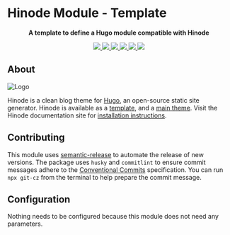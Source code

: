 # Hinode Module - Template

<!-- Tagline -->
<p align="center">
    <b>A template to define a Hugo module compatible with Hinode</b>
    <br />
</p>

<!-- Badges -->
<p align="center">
    <a href="https://gohugo.io" alt="Hugo website">
        <img src="https://img.shields.io/badge/generator-hugo-brightgreen">
    </a>
    <a href="https://gethinode.com" alt="Hinode theme">
        <img src="https://img.shields.io/badge/theme-hinode-blue">
    </a>
    <a href="https://github.com/anoduck/mod-alwaysdark/commits/main" alt="Last commit">
        <img src="https://img.shields.io/github/last-commit/anoduck/mod-alwaysdark.svg">
    </a>
    <a href="https://github.com/anoduck/mod-alwaysdark/issues" alt="Issues">
        <img src="https://img.shields.io/github/issues/anoduck/mod-alwaysdark.svg">
    </a>
    <a href="https://github.com/anoduck/mod-alwaysdark/pulls" alt="Pulls">
        <img src="https://img.shields.io/github/issues-pr-raw/anoduck/mod-alwaysdark.svg">
    </a>
    <a href="https://github.com/anoduck/mod-alwaysdark/blob/main/LICENSE" alt="License">
        <img src="https://img.shields.io/github/license/anoduck/mod-alwaysdark">
    </a>
</p>

## About

![Logo](https://raw.githubusercontent.com/gethinode/hinode/main/static/img/logo.png)

Hinode is a clean blog theme for [Hugo][hugo], an open-source static site generator. Hinode is available as a [template][repository_template], and a [main theme][repository]. <!-- This repository maintains a Hugo module to add [module][module] to a Hinode site. --> Visit the Hinode documentation site for [installation instructions][hinode_docs].

## Contributing

This module uses [semantic-release][semantic-release] to automate the release of new versions. The package uses `husky` and `commitlint` to ensure commit messages adhere to the [Conventional Commits][conventionalcommits] specification. You can run `npx git-cz` from the terminal to help prepare the commit message.

## Configuration

Nothing needs to be configured because this module does not need any parameters.

<!-- MARKDOWN LINKS -->
[hugo]: https://gohugo.io
[hinode_docs]: https://gethinode.com
<!-- [module]: https://example.com -->
[repository]: https://github.com/gethinode/hinode.git
[repository_template]: https://github.com/gethinode/template.git
[conventionalcommits]: https://www.conventionalcommits.org
[husky]: https://typicode.github.io/husky/
[semantic-release]: https://semantic-release.gitbook.io/
